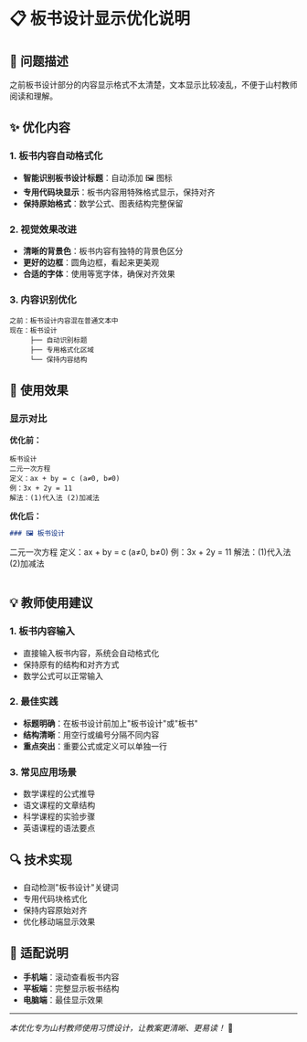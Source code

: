 # 📋 板书设计显示优化说明

## 🔧 问题描述

之前板书设计部分的内容显示格式不太清楚，文本显示比较凌乱，不便于山村教师阅读和理解。

## ✨ 优化内容

### 1. 板书内容自动格式化

- **智能识别板书设计标题**：自动添加 🖼️ 图标
- **专用代码块显示**：板书内容用特殊格式显示，保持对齐
- **保持原始格式**：数学公式、图表结构完整保留

### 2. 视觉效果改进

- **清晰的背景色**：板书内容有独特的背景色区分
- **更好的边框**：圆角边框，看起来更美观
- **合适的字体**：使用等宽字体，确保对齐效果

### 3. 内容识别优化

```
之前：板书设计内容混在普通文本中
现在：板书设计
     ├── 自动识别标题
     ├── 专用格式化区域
     └── 保持内容结构
```

## 🎯 使用效果

### 显示对比

**优化前：**

```
板书设计
二元一次方程
定义：ax + by = c (a≠0, b≠0)
例：3x + 2y = 11
解法：(1)代入法 (2)加减法
```

**优化后：**

```markdown
### 🖼️ 板书设计
```

二元一次方程
定义：ax + by = c (a≠0, b≠0)
例：3x + 2y = 11
解法：(1)代入法 (2)加减法

```

```

## 💡 教师使用建议

### 1. 板书内容输入

- 直接输入板书内容，系统会自动格式化
- 保持原有的结构和对齐方式
- 数学公式可以正常输入

### 2. 最佳实践

- **标题明确**：在板书设计前加上"板书设计"或"板书"
- **结构清晰**：用空行或编号分隔不同内容
- **重点突出**：重要公式或定义可以单独一行

### 3. 常见应用场景

- 数学课程的公式推导
- 语文课程的文章结构
- 科学课程的实验步骤
- 英语课程的语法要点

## 🔍 技术实现

- 自动检测"板书设计"关键词
- 专用代码块格式化
- 保持内容原始对齐
- 优化移动端显示效果

## 📱 适配说明

- **手机端**：滚动查看板书内容
- **平板端**：完整显示板书结构
- **电脑端**：最佳显示效果

---

_本优化专为山村教师使用习惯设计，让教案更清晰、更易读！_ 🌟
